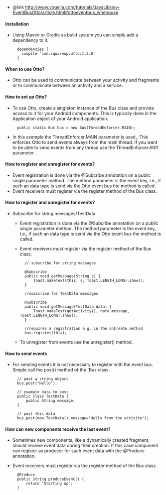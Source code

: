 - @link http://www.vogella.com/tutorials/JavaLibrary-EventBusOtto/article.html#ottoeventbus_whenouse
#### Installation 
- Using Maven or Gradle as build system you can simply add a dependency to it.

        dependencies {
          compile 'com.squareup:otto:1.3.8'
        }
        
#### When to use Otto?
- Otto can be used to communicate between your activity and fragments or to communicate between an activity and a service.
#### How to set up Otto?
- To use Otto, create a singleton instance of the Bus class and provide access to it for your Android components. This is typically done in the Application object of your Android application.

        public static Bus bus = new Bus(ThreadEnforcer.MAIN);
        
- In this example the ThreadEnforcer.MAIN parameter is used,. This enforces Otto to send events always from the main thread. If you want to be able to send events from any thread use the ThreadEnforcer.ANY parameter.

#### How to register and unregister for events?
- Event registration is done via the @Subcribe annotation on a public single parameter method. The method parameter is the event key, i.e., if such an data type is send via the Otto event bus the method is called.
- Event receivers must register via the register method of the Bus class.
#### How to register and unregister for events?
- Subscribe for string messages/TestData
    - Event registration is done via the @Subcribe annotation on a public single parameter method. The method parameter is the event key, i.e., if such an data type is send via the Otto event bus the method is called.
    - Event receivers must register via the register method of the Bus class.
    
            // subscribe for string messages
            
            @Subscribe
            public void getMessage(String s) {
                Toast.makeText(this, s, Toast.LENGTH_LONG).show();
            }
            
            //subscribe for TestData messages
            
            @Subscribe
            public void getMessage(TestData data) {
                Toast.makeText(getActivity(), data.message, Toast.LENGTH_LONG).show();
            }
            
            //requires a registration e.g. in the onCreate method
            bus.register(this);

    - To unregister from events use the unregister() method.
#### How to send events
- For sending events it is not necessary to register with the event bus. Simple call the post() method of the `Bus class.

        // post a string object
        bus.post("Hello");
        
        // example data to post
        public class TestData {
            public String message;
        }
        
        // post this data
        bus.post(new TestData().message="Hello from the activity");
        
#### How can new components receive the last event?
- Sometimes new components, like a dynamically created fragment, should receive event data during their creation. If this case component can register as producer for such event data with the @Produce annotation.
- Event receivers must register via the register method of the Bus class.

        @Produce
        public String produceEvent() {
            return "Starting up";
        }